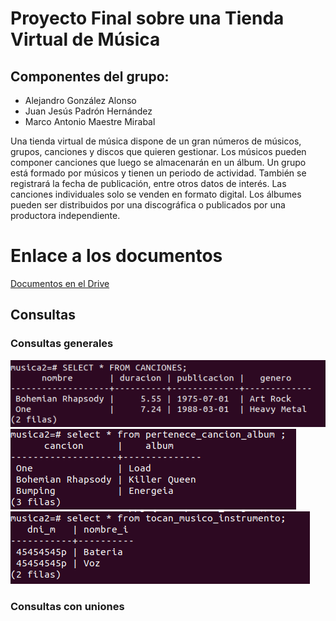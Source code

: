 # Proyecto Final sobre una Tienda Virtual de Música

## Componentes del grupo:
- Alejandro González Alonso
- Juan Jesús Padrón Hernández
- Marco Antonio Maestre Mirabal

Una tienda virtual de música dispone de un gran números de músicos, grupos, canciones y discos que quieren gestionar.
Los músicos pueden componer canciones que luego se almacenarán en un álbum. Un grupo está formado por músicos y tienen un periodo de actividad. 
También se registrará la fecha de publicación, entre otros datos de interés. Las canciones individuales solo se venden en formato digital.
Los álbumes pueden ser distribuidos por una discográfica o publicados por una productora independiente.

# Enlace a los documentos
[Documentos en el Drive](https://drive.google.com/open?id=1mXu9df5QKHjTwj0SfXiZ-Tm6siTKPqTi)

## Consultas
### Consultas generales
![SELECT * FROM CANCIONES](https://github.com/alu0100997910/abbdd-practicas/blob/master/Musica/imagenes/SELECT%20*%20FROM%20CANCIONES.png)
![SELECT * FROM PERTENECE_CANCION_ALBUM](https://github.com/alu0100997910/abbdd-practicas/blob/master/Musica/imagenes/select%20*%20from%20pertene_c_a.png)
![select * from tocan_musico_instrumento](https://github.com/alu0100997910/abbdd-practicas/blob/master/Musica/imagenes/select%20*%20from%20tocan_music_intrumento.png)
### Consultas con uniones

